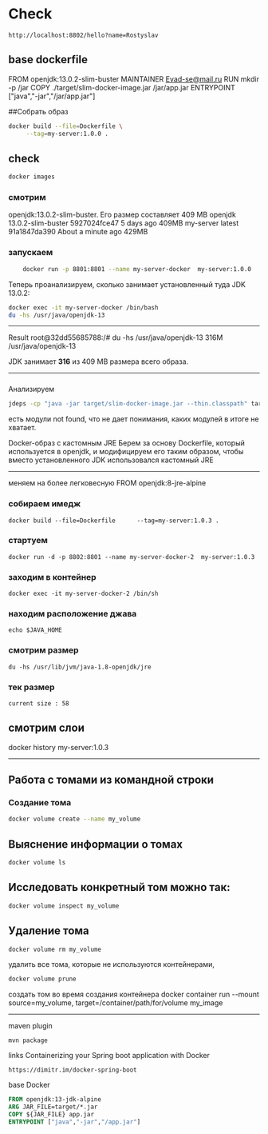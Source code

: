 
# Check 
``` http request
http://localhost:8802/hello?name=Rostyslav
```

## base dockerfile 
FROM openjdk:13.0.2-slim-buster
MAINTAINER Evad-se@mail.ru
RUN mkdir -p /jar
COPY ./target/slim-docker-image.jar /jar/app.jar
ENTRYPOINT ["java","-jar","/jar/app.jar"]

##Собрать образ 
```bash
docker build --file=Dockerfile \
     --tag=my-server:1.0.0 .
```

## check
```bash
docker images 
```

### смотрим 
 openjdk:13.0.2-slim-buster. Его размер составляет 409 MB 
 openjdk       13.0.2-slim-buster   5927024fce47        5 days ago           409MB
 my-server     latest               91a1847da390        About a minute ago   429MB

### запускаем 
```bash
    docker run -p 8801:8801 --name my-server-docker  my-server:1.0.0
 ```

Теперь проанализируем, сколько занимает установленный туда JDK 13.0.2:
```bash
docker exec -it my-server-docker /bin/bash
du -hs /usr/java/openjdk-13
```
---------------------------
Result
root@32dd55685788:/# du -hs /usr/java/openjdk-13
316M    /usr/java/openjdk-13

 JDK занимает **316** из 409 MB размера всего образа.
 
-----
### 
Анализируем 
```bash
jdeps -cp "java -jar target/slim-docker-image.jar --thin.classpath" target/slim-docker-image.jar
```
есть модули not found, что не дает понимания, каких модулей в итоге не хватает.

Docker-образ с кастомным JRE
Берем за основу Dockerfile, который используется в openjdk, и модифицируем его таким образом, чтобы вместо
 установленного JDK использовался кастомный JRE

-----
меняем на более легковесную 
FROM openjdk:8-jre-alpine

### собираем имедж
```base
docker build --file=Dockerfile      --tag=my-server:1.0.3 .
```
### стартуем 
```base
docker run -d -p 8802:8801 --name my-server-docker-2  my-server:1.0.3
```
### заходим в контейнер 
```base
docker exec -it my-server-docker-2 /bin/sh
```

### находим расположение джава 
```base
echo $JAVA_HOME
```
### смотрим размер
```base
du -hs /usr/lib/jvm/java-1.8-openjdk/jre
```
### тек размер 
```base
current size : 58
```
## смотрим слои
docker history  my-server:1.0.3

----------------------------------
## Работа с томами из командной строки
### Создание тома

```bash
docker volume create --name my_volume
```
## Выяснение информации о томах
```bash
docker volume ls
```

## Исследовать конкретный том можно так:
```bash
docker volume inspect my_volume
```
## Удаление тома
````bash
docker volume rm my_volume
````
 удалить все тома, которые не используются контейнерами,
```bash
docker volume prune
```

создать том во время создания контейнера
docker container run --mount source=my_volume, target=/container/path/for/volume my_image


----------------
maven plugin 
```base 
mvn package
```

links 
Containerizing your Spring boot application with Docker
```http request
https://dimitr.im/docker-spring-boot
```

base Docker 
```dockerfile
FROM openjdk:13-jdk-alpine
ARG JAR_FILE=target/*.jar
COPY ${JAR_FILE} app.jar
ENTRYPOINT ["java","-jar","/app.jar"]
```